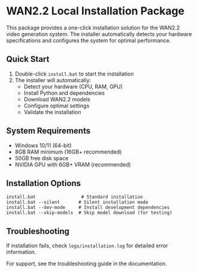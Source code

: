 # WAN2.2 Local Installation Package

This package provides a one-click installation solution for the WAN2.2 video generation system. The installer automatically detects your hardware specifications and configures the system for optimal performance.

## Quick Start

1. Double-click `install.bat` to start the installation
2. The installer will automatically:
   - Detect your hardware (CPU, RAM, GPU)
   - Install Python and dependencies
   - Download WAN2.2 models
   - Configure optimal settings
   - Validate the installation

## System Requirements

- Windows 10/11 (64-bit)
- 8GB RAM minimum (16GB+ recommended)
- 50GB free disk space
- NVIDIA GPU with 6GB+ VRAM (recommended)

## Installation Options

```batch
install.bat                 # Standard installation
install.bat --silent       # Silent installation mode
install.bat --dev-mode     # Install development dependencies
install.bat --skip-models  # Skip model download (for testing)
```

## Troubleshooting

If installation fails, check `logs/installation.log` for detailed error information.

For support, see the troubleshooting guide in the documentation.
